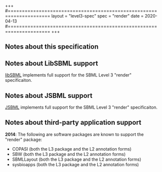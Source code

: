 +++
#=====================================================================
layout = "level3-spec"
spec   = "render"
date   = 2020-04-13
#=====================================================================
+++

## Notes about this specification


## Notes about LibSBML support

[libSBML](/software/libSBML) implements full support for the SBML Level&nbsp;3 "render" specificaiton.


## Notes about JSBML support

[JSBML](/software/JSBML) implements full support for the SBML Level&nbsp;3 "render" specificaiton.


## Notes about third-party application support

**2014**: The following are software packages  are known to support the "render" package:
* COPASI (both the L3 package and the L2 annotation forms)
* SBW (both the L3 package and the L2 annotation forms)
* SBMLLayout (both the L3 package and the L2 annotation forms)
* sysbioapps (both the L3 package and the L2 annotation forms)
